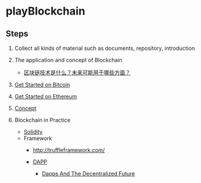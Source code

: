 # playBlockchain

## Steps
1. Collect all kinds of material such as documents, repository, introduction

2. The application and concept of Blockchain
   - [区块链技术是什么？未来可能用于哪些方面？](https://www.zhihu.com/question/27687960)
   
3. [Get Started on Bitcoin](./BITCOIN.md)
4. [Get Started on Ethereum](ETHEREUM.md)
4. [Concept](./CONCERPT.md)
3. Blockchain in Practice
   - [Solidity](./SOLIDITY.md)
   - Framework
      - http://truffleframework.com/
      
      - [DAPP](https://github.com/dapphub/dapp)
         - [Dapps And The Decentralized Future](https://blockgeeks.com/guides/dapps-the-decentralized-future/)
